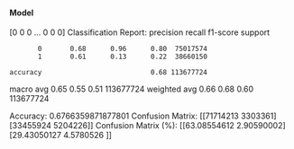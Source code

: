 #### Model
[0 0 0 ... 0 0 0]
Classification Report:
              precision    recall  f1-score   support

           0       0.68      0.96      0.80  75017574
           1       0.61      0.13      0.22  38660150

    accuracy                           0.68 113677724
   macro avg       0.65      0.55      0.51 113677724
weighted avg       0.66      0.68      0.60 113677724

Accuracy: 0.6766359871877801
Confusion Matrix:
[[71714213  3303361]
 [33455924  5204226]]
Confusion Matrix (%):
[[63.08554612  2.90590002]
 [29.43050127  4.5780526 ]]
